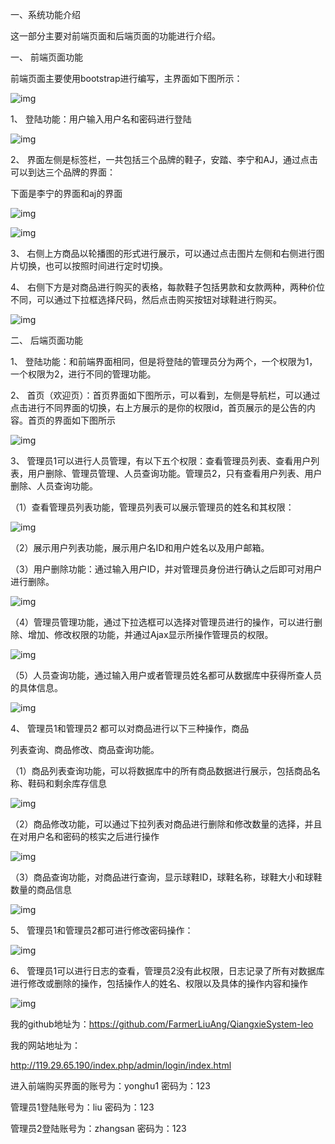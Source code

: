 一、系统功能介绍

这一部分主要对前端页面和后端页面的功能进行介绍。

一、  前端页面功能

前端页面主要使用bootstrap进行编写，主界面如下图所示：

![img](file:///C:/Users/ADMINI~1/AppData/Local/Temp/msohtmlclip1/01/clip_image004.jpg)

1、   登陆功能：用户输入用户名和密码进行登陆

![img](file:///C:/Users/ADMINI~1/AppData/Local/Temp/msohtmlclip1/01/clip_image006.jpg)

2、   界面左侧是标签栏，一共包括三个品牌的鞋子，安踏、李宁和AJ，通过点击可以到达三个品牌的界面：

下面是李宁的界面和aj的界面

![img](file:///C:/Users/ADMINI~1/AppData/Local/Temp/msohtmlclip1/01/clip_image008.jpg)

![img](file:///C:/Users/ADMINI~1/AppData/Local/Temp/msohtmlclip1/01/clip_image010.jpg)

3、   右侧上方商品以轮播图的形式进行展示，可以通过点击图片左侧和右侧进行图片切换，也可以按照时间进行定时切换。

 

4、   右侧下方是对商品进行购买的表格，每款鞋子包括男款和女款两种，两种价位不同，可以通过下拉框选择尺码，然后点击购买按钮对球鞋进行购买。

![img](file:///C:/Users/ADMINI~1/AppData/Local/Temp/msohtmlclip1/01/clip_image012.jpg)

 

 

 

 

 

二、  后端页面功能

1、   登陆功能：和前端界面相同，但是将登陆的管理员分为两个，一个权限为1，一个权限为2，进行不同的管理功能。

2、   首页（欢迎页）：首页界面如下图所示，可以看到，左侧是导航栏，可以通过点击进行不同界面的切换，右上方展示的是你的权限id，首页展示的是公告的内容。首页的界面如下图所示

![img](file:///C:/Users/ADMINI~1/AppData/Local/Temp/msohtmlclip1/01/clip_image014.jpg)

3、   管理员1可以进行人员管理，有以下五个权限：查看管理员列表、查看用户列表，用户删除、管理员管理、人员查询功能。管理员2，只有查看用户列表、用户删除、人员查询功能。

（1）查看管理员列表功能，管理员列表可以展示管理员的姓名和其权限：

![img](file:///C:/Users/ADMINI~1/AppData/Local/Temp/msohtmlclip1/01/clip_image016.jpg)

（2）展示用户列表功能，展示用户名ID和用户姓名以及用户邮箱。

（3）用户删除功能：通过输入用户ID，并对管理员身份进行确认之后即可对用户进行删除。

![img](file:///C:/Users/ADMINI~1/AppData/Local/Temp/msohtmlclip1/01/clip_image018.jpg)

（4）管理员管理功能，通过下拉选框可以选择对管理员进行的操作，可以进行删除、增加、修改权限的功能，并通过Ajax显示所操作管理员的权限。

![img](file:///C:/Users/ADMINI~1/AppData/Local/Temp/msohtmlclip1/01/clip_image020.jpg)

（5）人员查询功能，通过输入用户或者管理员姓名都可从数据库中获得所查人员的具体信息。

![img](file:///C:/Users/ADMINI~1/AppData/Local/Temp/msohtmlclip1/01/clip_image022.jpg)

4、   管理员1和管理员2 都可以对商品进行以下三种操作，商品

列表查询、商品修改、商品查询功能。

（1）商品列表查询功能，可以将数据库中的所有商品数据进行展示，包括商品名称、鞋码和剩余库存信息

![img](file:///C:/Users/ADMINI~1/AppData/Local/Temp/msohtmlclip1/01/clip_image024.jpg)

​     （2）商品修改功能，可以通过下拉列表对商品进行删除和修改数量的选择，并且在对用户名和密码的核实之后进行操作

![img](file:///C:/Users/ADMINI~1/AppData/Local/Temp/msohtmlclip1/01/clip_image026.jpg)

​     （3）商品查询功能，对商品进行查询，显示球鞋ID，球鞋名称，球鞋大小和球鞋数量的商品信息

![img](file:///C:/Users/ADMINI~1/AppData/Local/Temp/msohtmlclip1/01/clip_image028.jpg)

5、   管理员1和管理员2都可进行修改密码操作：

![img](file:///C:/Users/ADMINI~1/AppData/Local/Temp/msohtmlclip1/01/clip_image030.jpg)

6、   管理员1可以进行日志的查看，管理员2没有此权限，日志记录了所有对数据库进行修改或删除的操作，包括操作人的姓名、权限以及具体的操作内容和操作

![img](file:///C:/Users/ADMINI~1/AppData/Local/Temp/msohtmlclip1/01/clip_image032.jpg)



我的github地址为：https://github.com/FarmerLiuAng/QiangxieSystem-leo

我的网站地址为：

http://119.29.65.190/index.php/admin/login/index.html

进入前端购买界面的账号为：yonghu1 密码为：123

管理员1登陆账号为：liu 密码为：123

管理员2登陆账号为：zhangsan 密码为：123

 